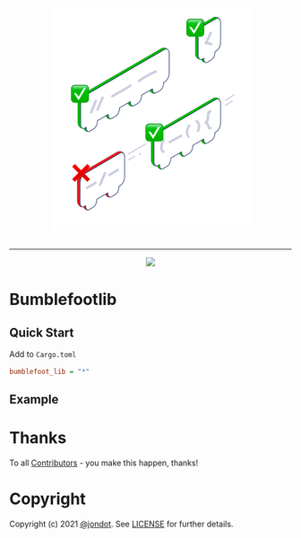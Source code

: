 <p align="center">
<br/>
<br/>
   <img src="media/cover.png" width="355"/>
<br/>
<br/>
</p>
<p align="center">
<hr/>
</p>

<p align="center">
<img src="https://github.com/jondot/bumblefoot-lib/actions/workflows/build.yml/badge.svg"/>

</p>

# Bumblefootlib


## Quick Start

Add to `Cargo.toml`


```ini
bumblefoot_lib = "*"
```

## Example

# Thanks

To all [Contributors](https://github.com/jondot/bumblefoot-lib/graphs/contributors) - you make this happen, thanks!


# Copyright

Copyright (c) 2021 [@jondot](http://twitter.com/jondot). See [LICENSE](LICENSE.txt) for further details.


